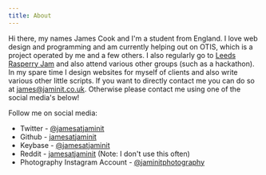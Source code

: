 ```yaml
---
title: About
---
```

Hi there, my names James Cook and I'm a student from England. I love web design and programming and am currently helping out on OTIS, which is a project operated by me and a few others. I also regularly go to [Leeds Rasperry Jam](https://www.leedsraspjam.co.uk/) and also attend various other groups (such as a hackathon). In my spare time I design websites for myself of clients and also write various other little scripts. If you want to directly contact me you can do so at [james@jaminit.co.uk](mailto:james@jaminit.co.uk). Otherwise please contact me using one of the social media's below!

Follow me on social media:
* Twitter - [@jamesatjaminit](https://twitter.com/jamesatjaminit)
* Github - [jamesatjaminit](https://github.com/jamesatjaminit)
* Keybase - [@jamesatjaminit](https://keybase.io/jamesatjaminit)
* Reddit - [jamesatjaminit](https://reddit.com/u/jamesatjaminit) (Note: I don't use this often)
* Photography Instagram Account - [@jaminitphotography](https://instagram.com/jaminitphotography)
